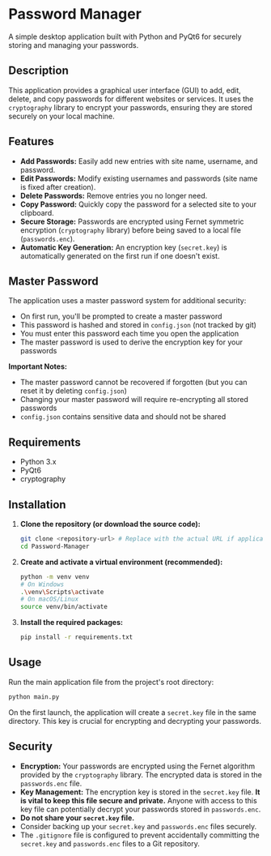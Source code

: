 # Password Manager

A simple desktop application built with Python and PyQt6 for securely storing and managing your passwords.

## Description

This application provides a graphical user interface (GUI) to add, edit, delete, and copy passwords for different websites or services. It uses the `cryptography` library to encrypt your passwords, ensuring they are stored securely on your local machine.

## Features

*   **Add Passwords:** Easily add new entries with site name, username, and password.
*   **Edit Passwords:** Modify existing usernames and passwords (site name is fixed after creation).
*   **Delete Passwords:** Remove entries you no longer need.
*   **Copy Password:** Quickly copy the password for a selected site to your clipboard.
*   **Secure Storage:** Passwords are encrypted using Fernet symmetric encryption (`cryptography` library) before being saved to a local file (`passwords.enc`).
*   **Automatic Key Generation:** An encryption key (`secret.key`) is automatically generated on the first run if one doesn't exist.

## Master Password

The application uses a master password system for additional security:

* On first run, you'll be prompted to create a master password
* This password is hashed and stored in `config.json` (not tracked by git)
* You must enter this password each time you open the application
* The master password is used to derive the encryption key for your passwords

**Important Notes:**
* The master password cannot be recovered if forgotten (but you can reset it by deleting `config.json`)
* Changing your master password will require re-encrypting all stored passwords
* `config.json` contains sensitive data and should not be shared

## Requirements

*   Python 3.x
*   PyQt6
*   cryptography

## Installation

1.  **Clone the repository (or download the source code):**
    ```bash
    git clone <repository-url> # Replace with the actual URL if applicable
    cd Password-Manager
    ```
2.  **Create and activate a virtual environment (recommended):**
    ```bash
    python -m venv venv
    # On Windows
    .\venv\Scripts\activate
    # On macOS/Linux
    source venv/bin/activate
    ```
3.  **Install the required packages:**
    ```bash
    pip install -r requirements.txt
    ```

## Usage

Run the main application file from the project's root directory:

```bash
python main.py
```

On the first launch, the application will create a `secret.key` file in the same directory. This key is crucial for encrypting and decrypting your passwords.

## Security

*   **Encryption:** Your passwords are encrypted using the Fernet algorithm provided by the `cryptography` library. The encrypted data is stored in the `passwords.enc` file.
*   **Key Management:** The encryption key is stored in the `secret.key` file. **It is vital to keep this file secure and private.** Anyone with access to this key file can potentially decrypt your passwords stored in `passwords.enc`.
*   **Do not share your `secret.key` file.**
*   Consider backing up your `secret.key` and `passwords.enc` files securely.
*   The `.gitignore` file is configured to prevent accidentally committing the `secret.key` and `passwords.enc` files to a Git repository.
